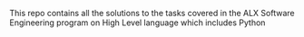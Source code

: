 This repo contains all the solutions to the tasks covered in the ALX Software Engineering program on High Level language which includes Python
